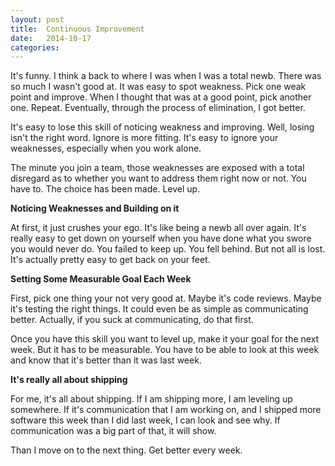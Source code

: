 ```yaml
---
layout: post
title:  Continuous Improvement
date:   2014-10-17
categories:
---
```


It's funny. I think a back to where I was when I was a total newb. There was so much I wasn't good at. It was easy to spot weakness. Pick one weak point and improve. When I thought that was at a good point, pick another one. Repeat. Eventually, through the process of elimination, I got better.

It's easy to lose this skill of noticing weakness and improving. Well, losing isn't the right word. Ignore is more fitting. It's easy to ignore your weaknesses, especially when you work alone.

The minute you join a team, those weaknesses are exposed with a total disregard as to whether you want to address them right now or not. You have to. The choice has been made. Level up.


**Noticing Weaknesses and Building on it**

At first, it just crushes your ego. It's like being a newb all over again. It's really easy to get down on yourself when you have done what you swore you would never do. You failed to keep up. You fell behind. But not all is lost. It's actually pretty easy to get back on your feet.


**Setting Some Measurable Goal Each Week**

First, pick one thing your not very good at. Maybe it's code reviews. Maybe it's testing the right things. It could even be as simple as communicating better. Actually, if you suck at communicating, do that first.

Once you have this skill you want to level up, make it your goal for the next week. But it has to be measurable. You have to be able to look at this week and know that it's better than it was last week.


**It's really all about shipping**

For me, it's all about shipping. If I am shipping more, I am leveling up somewhere. If it's communication that I am working on, and I shipped more software this week than I did last week, I can look and see why. If communication was a big part of that, it will show.

Than I move on to the next thing. Get better every week.

